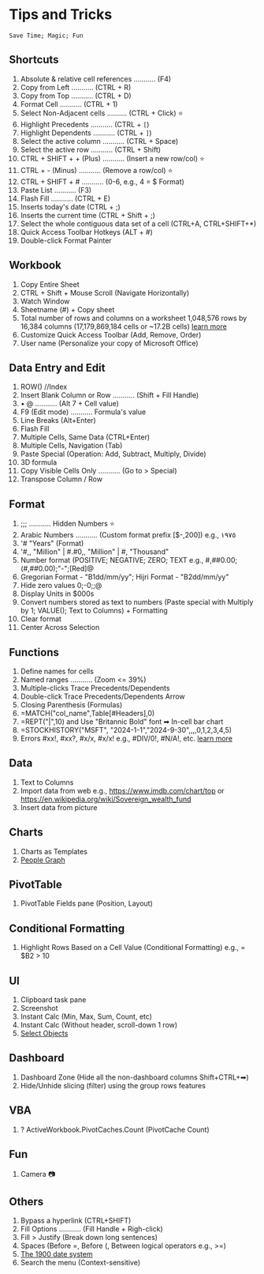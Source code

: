 # Tips and Tricks
`
Save Time; Magic; Fun
`

## Shortcuts
1. Absolute & relative cell references ........... (F4)
1. Copy from Left ........... (CTRL + R)
1. Copy from Top ........... (CTRL + D)
1. Format Cell ........... (CTRL + 1)
1. Select Non-Adjacent cells .......... (CTRL + Click) ⭐
1. Highlight Precedents ........... (CTRL + `[`)
1. Highlight Dependents ........... (CTRL + `]`)
1. Select the active column ........... (CTRL + Space)
1. Select the active row ........... (CTRL + Shift)
1. CTRL + SHIFT + + (Plus) ........... (Insert a new row/col) ⭐
1. CTRL + - (Minus) ........... (Remove a row/col) ⭐
1. CTRL + SHIFT + # ........... (0-6, e.g., 4 = $ Format)
1. Paste List ........... (F3) 
1. Flash Fill ........... (CTRL + E)
1. Inserts today's date (CTRL + ;)
1. Inserts the current time (CTRL + Shift + ;)
1. Select the whole contiguous data set of a cell (CTRL+A, CTRL+SHIFT+*)
1. Quick Access Toolbar Hotkeys (ALT + #)
1. Double-click Format Painter


## Workbook
1. Copy Entire Sheet
1. CTRL + Shift + Mouse Scroll (Navigate Horizontally)
1. Watch Window
1. Sheetname (#) + Copy sheet
1. Total number of rows and columns on a worksheet 1,048,576 rows by 16,384 columns (17,179,869,184 cells or ~17.2B cells) [learn more](https://support.microsoft.com/en-us/office/excel-specifications-and-limits-1672b34d-7043-467e-8e27-269d656771c3)
1. Customize Quick Access Toolbar (Add, Remove, Order)
1. User name (Personalize your copy of Microsoft Office)


## Data Entry and Edit
1. ROW() //Index
1. Insert Blank Column or Row ........... (Shift + Fill Handle)
1. • @  ........... (Alt 7 + Cell value)
1. F9 (Edit mode) ........... Formula's value
1. Line Breaks (Alt+Enter)
1. Flash Fill
1. Multiple Cells, Same Data (CTRL+Enter)
1. Multiple Cells, Navigation (Tab)
1. Paste Special (Operation: Add, Subtract, Multiply, Divide)
1. 3D formula 
1. Copy Visible Cells Only ........... (Go to > Special)
1. Transpose Column / Row

## Format
1. ;;; ........... Hidden Numbers ⭐
1. Arabic Numbers ........... (Custom format prefix [$-,200]) e.g., ١٩٧٥
1. '# "Years" (Format)
1. '#,, "Million" | #.#0,, "Million" | #, "Thousand"
1. Number format (POSITIVE; NEGATIVE; ZERO; TEXT e.g., #,##0.00;(#,##0.00);"-";[Red]@
1. Gregorian Format - "B1dd/mm/yy"; Hijri Format - "B2dd/mm/yy"
1. Hide zero values 0;-0;;@
1. Display Units in $000s
1. Convert numbers stored as text to numbers (Paste special with Multiply by 1; VALUE(); Text to Columns) + Formatting
1. Clear format
1. Center Across Selection


## Functions
1. Define names for cells
1. Named ranges ........... (Zoom <= 39%)
1. Multiple-clicks Trace Precedents/Dependents 
1. Double-click Trace Precedents/Dependents Arrow
1. Closing Parenthesis (Formulas)
1. =MATCH("col_name",Table[#Headers],0)
1. =REPT("|",10) and Use "Britannic Bold" font ➡ In-cell bar chart
1. =STOCKHISTORY("MSFT", "2024-1-1","2024-9-30",,,,0,1,2,3,4,5)
1. Errors #xx!, #xx?, #x/x, #x/x! e.g., #DIV/0!, #N/A!, etc. [learn more](https://www.dummies.com/article/technology/software/microsoft-products/excel/excel-error-messages-to-get-to-know-139082)

## Data
1. Text to Columns
1. Import data from web e.g., https://www.imdb.com/chart/top or https://en.wikipedia.org/wiki/Sovereign_wealth_fund
1. Insert data from picture


## Charts
1. Charts as Templates
1. [People Graph](https://appsource.microsoft.com/en-us/product/office/wa104104476?tab=overview)

## PivotTable
1. PivotTable Fields pane (Position, Layout)

## Conditional Formatting
1. Highlight Rows Based on a Cell Value (Conditional Formatting) e.g., = $B2 > 10


## UI
1. Clipboard task pane
1. Screenshot 
1. Instant Calc (Min, Max, Sum, Count, etc)
1. Instant Calc (Without header, scroll-down 1 row)
1. [Select Objects](https://support.microsoft.com/en-us/office/select-a-shape-or-other-object-8db4e2f6-873a-46a7-87cb-fbb998a1f955)

## Dashboard
1. Dashboard Zone (Hide all the non-dashboard columns Shift+CTRL+➡)
1. Hide/Unhide slicing (filter) using the group rows features


## VBA
1. ? ActiveWorkbook.PivotCaches.Count (PivotCache Count)

## Fun
1. Camera 📷


## Others
1. Bypass a hyperlink (CTRL+SHIFT)
1. Fill Options ........... (Fill Handle + Righ-click)
1. Fill > Justify (Break down long sentences)
1. Spaces (Before =, Before (, Between logical operators e.g., >=)
1. [The 1900 date system](https://support.microsoft.com/en-us/office/date-systems-in-excel-e7fe7167-48a9-4b96-bb53-5612a800b487)
1. Search the menu (Context-sensitive)
